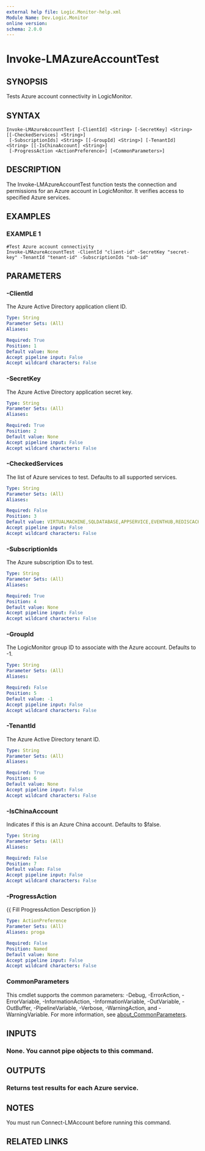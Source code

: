 ```yaml
---
external help file: Logic.Monitor-help.xml
Module Name: Dev.Logic.Monitor
online version:
schema: 2.0.0
---
```


# Invoke-LMAzureAccountTest

## SYNOPSIS
Tests Azure account connectivity in LogicMonitor.

## SYNTAX

```
Invoke-LMAzureAccountTest [-ClientId] <String> [-SecretKey] <String> [[-CheckedServices] <String>]
 [-SubscriptionIds] <String> [[-GroupId] <String>] [-TenantId] <String> [[-IsChinaAccount] <String>]
 [-ProgressAction <ActionPreference>] [<CommonParameters>]
```

## DESCRIPTION
The Invoke-LMAzureAccountTest function tests the connection and permissions for an Azure account in LogicMonitor.
It verifies access to specified Azure services.

## EXAMPLES

### EXAMPLE 1
```
#Test Azure account connectivity
Invoke-LMAzureAccountTest -ClientId "client-id" -SecretKey "secret-key" -TenantId "tenant-id" -SubscriptionIds "sub-id"
```

## PARAMETERS

### -ClientId
The Azure Active Directory application client ID.

```yaml
Type: String
Parameter Sets: (All)
Aliases:

Required: True
Position: 1
Default value: None
Accept pipeline input: False
Accept wildcard characters: False
```

### -SecretKey
The Azure Active Directory application secret key.

```yaml
Type: String
Parameter Sets: (All)
Aliases:

Required: True
Position: 2
Default value: None
Accept pipeline input: False
Accept wildcard characters: False
```

### -CheckedServices
The list of Azure services to test.
Defaults to all supported services.

```yaml
Type: String
Parameter Sets: (All)
Aliases:

Required: False
Position: 3
Default value: VIRTUALMACHINE,SQLDATABASE,APPSERVICE,EVENTHUB,REDISCACHE,REDISCACHEENTERPRISE,VIRTUALMACHINESCALESET,VIRTUALMACHINESCALESETVM,APPLICATIONGATEWAY,IOTHUB,FUNCTION,SERVICEBUS,MARIADB,MYSQL,MYSQLFLEXIBLE,POSTGRESQL,POSTGRESQLFLEXIBLE,POSTGRESQLCITUS,ANALYSISSERVICE,TABLESTORAGE,BLOBSTORAGE,FILESTORAGE,QUEUESTORAGE,STORAGEACCOUNT,APIMANAGEMENT,COSMOSDB,APPSERVICEPLAN,VIRTUALNETWORKGATEWAY,AUTOMATIONACCOUNT,EXPRESSROUTECIRCUIT,DATALAKEANALYTICS,DATALAKESTORE,APPLICATIONINSIGHTS,FIREWALL,SQLELASTICPOOL,SQLMANAGEDINSTANCE,HDINSIGHT,RECOVERYSERVICES,BACKUPPROTECTEDITEMS,RECOVERYPROTECTEDITEMS,NETWORKINTERFACE,BATCHACCOUNT,LOGICAPPS,DATAFACTORY,PUBLICIP,STREAMANALYTICS,EVENTGRID,LOADBALANCERS,SERVICEFABRICMESH,COGNITIVESEARCH,COGNITIVESERVICES,MLWORKSPACES,FRONTDOORS,KEYVAULT,RELAYNAMESPACES,NOTIFICATIONHUBS,APPSERVICEENVIRONMENT,TRAFFICMANAGER,SIGNALR,VIRTUALDESKTOP,SYNAPSEWORKSPACES,NETAPPPOOLS,DATABRICKS,LOGANALYTICSWORKSPACES,VIRTUALHUBS,VPNGATEWAYS,CDNPROFILE,POWERBIEMBEDDED,CONTAINERREGISTRY,NATGATEWAYS,BOTSERVICES,VIRTUALNETWORKS
Accept pipeline input: False
Accept wildcard characters: False
```

### -SubscriptionIds
The Azure subscription IDs to test.

```yaml
Type: String
Parameter Sets: (All)
Aliases:

Required: True
Position: 4
Default value: None
Accept pipeline input: False
Accept wildcard characters: False
```

### -GroupId
The LogicMonitor group ID to associate with the Azure account.
Defaults to -1.

```yaml
Type: String
Parameter Sets: (All)
Aliases:

Required: False
Position: 5
Default value: -1
Accept pipeline input: False
Accept wildcard characters: False
```

### -TenantId
The Azure Active Directory tenant ID.

```yaml
Type: String
Parameter Sets: (All)
Aliases:

Required: True
Position: 6
Default value: None
Accept pipeline input: False
Accept wildcard characters: False
```

### -IsChinaAccount
Indicates if this is an Azure China account.
Defaults to $false.

```yaml
Type: String
Parameter Sets: (All)
Aliases:

Required: False
Position: 7
Default value: False
Accept pipeline input: False
Accept wildcard characters: False
```

### -ProgressAction
{{ Fill ProgressAction Description }}

```yaml
Type: ActionPreference
Parameter Sets: (All)
Aliases: proga

Required: False
Position: Named
Default value: None
Accept pipeline input: False
Accept wildcard characters: False
```

### CommonParameters
This cmdlet supports the common parameters: -Debug, -ErrorAction, -ErrorVariable, -InformationAction, -InformationVariable, -OutVariable, -OutBuffer, -PipelineVariable, -Verbose, -WarningAction, and -WarningVariable. For more information, see [about_CommonParameters](http://go.microsoft.com/fwlink/?LinkID=113216).

## INPUTS

### None. You cannot pipe objects to this command.
## OUTPUTS

### Returns test results for each Azure service.
## NOTES
You must run Connect-LMAccount before running this command.

## RELATED LINKS
